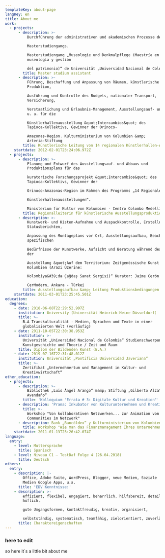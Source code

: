 ```yaml
---
templateKey: about-page
langKey: en
title: About me
work:
  - projects:
      - description: >-
          Durchführung der administrativen und akademischen Prozesse des

          Masterstudiengangs.

          Masterstudiengang „Museologie und Denkmalpflege (Maestría en
          museología y gestión

          del patrimonio)“ de Universität „Universidad Nacional de Colombia“
        title: Master studium assistant
      - description: >-
          Führung, Beschaffung und Anpassung von Räumen, künstlerische
          Produktion,

          Ausführung und Kontrolle des Budgets, nationaler Transport,
          Versicherung,

          Verstaatlichung und Erlaubnis-Management, Ausstellungsauf- und Abbau
          u. a. für die

          Künstlerhallenausstellung &quot;Intercambios&quot; des
          Tapioca-Kollektivs, Gewinner der Orinoco-

          Amazonas-Region. Kulturministerium von Kolumbien &amp;
          Arteria-Stiftung
        title: Künstlerische Leitung von 14 regionalen Künstlerhallen-Ausstellungen
    startdate: 2012-02-01T23:24:06.972Z
  - projects:
      - description: >-
          Planung und Entwurf des Ausstellungsauf- und Abbaus und
          Produktionsplans für das

          kuratorische Forschungsprojekt &quot;Intercambios&quot; des
          Tapioca-Kollektivs, Gewinner der

          Orinoco-Amazonas-Region im Rahmen des Programms „14 Regionale

          Künstlerhallenausstellungen“.

          Ministerium für Kultur von Kolumbien - Centro Colombo Medellín
        title: Regionalleiterin für künstlerische Ausstellungsproduktion
      - description: >-
          Kunstwerk- und Kisten-Aufnahme und Auspackkontrolle, Erstellung von
          Statusberichten,

          Anpassung des Montageplans vor Ort, Ausstellungsaufbau, Beachtung der
          spezifischen

          Bedürfnisse der Kunstwerke, Aufsicht und Beratung während des Aufbaus
          der

          Ausstellung &quot;Auf dem Territorium: Zeitgenössische Kunst in
          Kolumbien (Arazi Üzerine:

          Kolombiya&#39;da Çağdaş Sanat Sergisi)“ Kurator: Jaime Cerón.

          CerModern, Ankara - Türkei
        title: Ausstellungsaufbau &amp; Leitung Produktionsbedingungen
    startdate: 2011-03-01T23:25:45.501Z
education:
  degrees:
    - date: 2018-06-08T22:29:52.997Z
      institution: University (Universität Heinrich Heine Düsseldorf)
      title: >-
        B.A Transkulturalität - Medien, Sprachen und Texte in einer
        globalisierten Welt (vorläufig)
    - date: 2011-10-05T22:30:38.953Z
      institution: >-
        Universität „Universidad Nacional de Colombia“ Studienschwerpunkt:
        Kunstgeschichte und Theorie / Zeit und Raum
      title: Diplom der Bildenden Kunst (B.A.)
    - date: 2019-07-16T22:31:48.012Z
      institution: Universität „Pontificia Universidad Javeriana“
      title: >-
        Zertifikat „Unternehmertum und Management in Kultur- und
        Kreativwirtschaft“
other_education:
  - projects:
      - description: >-
          Bibliothek „Luis Ángel Arango“ &amp; Stiftung „Gilberto Alzate
          Avendaño“
        title: 'Kolloquium "Errata # 3: Digitale Kultur und Kreation"'
      - description: 'Prana: Inkubator von Kulturunternehmen und Kreativwirtschaft'
        title: >-
          Workshop "Von kollaborativen Netzwerken... zur Animation von
          Communities im Netzwerk"
      - description: Bank „Bancóldex“ y Kulturministerium von Kolumbien
        title: Workshop "Wie man das Finanzmanagement Ihres Unternehmens verwaltet?"
    startdate: 2011-01-13T23:26:42.074Z
language:
  entry:
    - level: Muttersprache
      title: Spanisch
    - level: Niveau C1 – TestDaf Folge 4 (26.04.2018)
      title: Deutsch
others:
  entry:
    - description: |-
        Office, Adobe Suite, WordPress, Blogger, neue Medien, Soziale
        Medien Google Apps, u.a.
      title: 'EDV Kenntnisse:'
    - description: >-
        effizient, flexibel, engagiert, beharrlich, hilfsbereit, detailliert,
        höflich,

        gute Umgangsformen, kontaktfreudig, kreativ, organisiert,

        selbstständig, systematisch, teamfähig, zielorientiert, zuverlässig.
      title: Charaktereigenschaften
---
```

### here to edit

so here it´s a little bit about me
